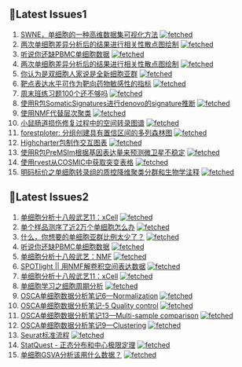 ## 📝Latest Issues1
<!-- 1issueTable -->

1. [SWNE，单细胞的一种高维数据集可视化方法](https://github.com/ixxmu/mp_duty/issues/2048) [![fetched](https://img.shields.io/github/labels/ixxmu/mp_duty/fetched)](https://github.com/ixxmu/mp_duty/labels/fetched)
2. [两次单细胞差异分析后的结果进行相关性散点图绘制](https://github.com/ixxmu/mp_duty/issues/2014) [![fetched](https://img.shields.io/github/labels/ixxmu/mp_duty/fetched)](https://github.com/ixxmu/mp_duty/labels/fetched)
3. [听说你还缺PBMC单细胞数据](https://github.com/ixxmu/mp_duty/issues/1999) [![fetched](https://img.shields.io/github/labels/ixxmu/mp_duty/fetched)](https://github.com/ixxmu/mp_duty/labels/fetched)
4. [两次单细胞差异分析后的结果进行相关性散点图绘制](https://github.com/ixxmu/mp_duty/issues/1991) [![fetched](https://img.shields.io/github/labels/ixxmu/mp_duty/fetched)](https://github.com/ixxmu/mp_duty/labels/fetched)
5. [你认为是双细胞人家说是全新细胞亚群](https://github.com/ixxmu/mp_duty/issues/1989) [![fetched](https://img.shields.io/github/labels/ixxmu/mp_duty/fetched)](https://github.com/ixxmu/mp_duty/labels/fetched)
6. [靶点表达水平可作为靶向药物敏感性的指标](https://github.com/ixxmu/mp_duty/issues/1984) [![fetched](https://img.shields.io/github/labels/ixxmu/mp_duty/fetched)](https://github.com/ixxmu/mp_duty/labels/fetched)
7. [周末班练习题100个还不够吗](https://github.com/ixxmu/mp_duty/issues/1983) [![fetched](https://img.shields.io/github/labels/ixxmu/mp_duty/fetched)](https://github.com/ixxmu/mp_duty/labels/fetched)
8. [使用R包SomaticSignatures进行denovo的signature推断](https://github.com/ixxmu/mp_duty/issues/1980) [![fetched](https://img.shields.io/github/labels/ixxmu/mp_duty/fetched)](https://github.com/ixxmu/mp_duty/labels/fetched)
9. [使用NMF代替层次聚类](https://github.com/ixxmu/mp_duty/issues/1979) [![fetched](https://img.shields.io/github/labels/ixxmu/mp_duty/fetched)](https://github.com/ixxmu/mp_duty/labels/fetched)
10. [小鼠肠道损伤修复过程中的空间转录图谱](https://github.com/ixxmu/mp_duty/issues/1972) [![fetched](https://img.shields.io/github/labels/ixxmu/mp_duty/fetched)](https://github.com/ixxmu/mp_duty/labels/fetched)
11. [forestploter: 分组创建具有置信区间的多列森林图](https://github.com/ixxmu/mp_duty/issues/1971) [![fetched](https://img.shields.io/github/labels/ixxmu/mp_duty/fetched)](https://github.com/ixxmu/mp_duty/labels/fetched)
12. [Highcharter包制作交互图表](https://github.com/ixxmu/mp_duty/issues/1968) [![fetched](https://img.shields.io/github/labels/ixxmu/mp_duty/fetched)](https://github.com/ixxmu/mp_duty/labels/fetched)
13. [使用R包PreMSIm根据基因表达量来预测微卫星不稳定](https://github.com/ixxmu/mp_duty/issues/1965) [![fetched](https://img.shields.io/github/labels/ixxmu/mp_duty/fetched)](https://github.com/ixxmu/mp_duty/labels/fetched)
14. [使用rvest从COSMIC中获取突变表格](https://github.com/ixxmu/mp_duty/issues/1964) [![fetched](https://img.shields.io/github/labels/ixxmu/mp_duty/fetched)](https://github.com/ixxmu/mp_duty/labels/fetched)
15. [明码标价之单细胞转录组的质控降维聚类分群和生物学注释](https://github.com/ixxmu/mp_duty/issues/1962) [![fetched](https://img.shields.io/github/labels/ixxmu/mp_duty/fetched)](https://github.com/ixxmu/mp_duty/labels/fetched)
<!-- 1issueTable -->
## 📝Latest Issues2
<!-- 2issueTable -->

1. [单细胞分析十八般武艺11：xCell](https://github.com/ixxmu/mp_duty/issues/2025) [![fetched](https://img.shields.io/github/labels/ixxmu/mp_duty/fetched)](https://github.com/ixxmu/mp_duty/labels/fetched)
2. [单个样品测序了近2万个单细胞怎么办](https://github.com/ixxmu/mp_duty/issues/1993) [![fetched](https://img.shields.io/github/labels/ixxmu/mp_duty/fetched)](https://github.com/ixxmu/mp_duty/labels/fetched)
3. [什么，你想要的单细胞亚群比例太少了？](https://github.com/ixxmu/mp_duty/issues/1992) [![fetched](https://img.shields.io/github/labels/ixxmu/mp_duty/fetched)](https://github.com/ixxmu/mp_duty/labels/fetched)
4. [听说你还缺PBMC单细胞数据](https://github.com/ixxmu/mp_duty/issues/1977) [![fetched](https://img.shields.io/github/labels/ixxmu/mp_duty/fetched)](https://github.com/ixxmu/mp_duty/labels/fetched)
5. [单细胞分析十八般武艺：NMF](https://github.com/ixxmu/mp_duty/issues/1967) [![fetched](https://img.shields.io/github/labels/ixxmu/mp_duty/fetched)](https://github.com/ixxmu/mp_duty/labels/fetched)
6. [SPOTlight || 用NMF解卷积空间表达数据](https://github.com/ixxmu/mp_duty/issues/1960) [![fetched](https://img.shields.io/github/labels/ixxmu/mp_duty/fetched)](https://github.com/ixxmu/mp_duty/labels/fetched)
7. [单细胞分析十八般武艺11：xCell](https://github.com/ixxmu/mp_duty/issues/1959) [![fetched](https://img.shields.io/github/labels/ixxmu/mp_duty/fetched)](https://github.com/ixxmu/mp_duty/labels/fetched)
8. [单细胞学习之细胞周期分析](https://github.com/ixxmu/mp_duty/issues/1958) [![fetched](https://img.shields.io/github/labels/ixxmu/mp_duty/fetched)](https://github.com/ixxmu/mp_duty/labels/fetched)
9. [OSCA单细胞数据分析笔记6—Normalization](https://github.com/ixxmu/mp_duty/issues/1957) [![fetched](https://img.shields.io/github/labels/ixxmu/mp_duty/fetched)](https://github.com/ixxmu/mp_duty/labels/fetched)
10. [OSCA单细胞数据分析笔记-5 Quality control](https://github.com/ixxmu/mp_duty/issues/1956) [![fetched](https://img.shields.io/github/labels/ixxmu/mp_duty/fetched)](https://github.com/ixxmu/mp_duty/labels/fetched)
11. [OSCA单细胞数据分析笔记13—Multi-sample comparison](https://github.com/ixxmu/mp_duty/issues/1955) [![fetched](https://img.shields.io/github/labels/ixxmu/mp_duty/fetched)](https://github.com/ixxmu/mp_duty/labels/fetched)
12. [OSCA单细胞数据分析笔记9—Clustering](https://github.com/ixxmu/mp_duty/issues/1954) [![fetched](https://img.shields.io/github/labels/ixxmu/mp_duty/fetched)](https://github.com/ixxmu/mp_duty/labels/fetched)
13. [Seurat标准流程](https://github.com/ixxmu/mp_duty/issues/1929) [![fetched](https://img.shields.io/github/labels/ixxmu/mp_duty/fetched)](https://github.com/ixxmu/mp_duty/labels/fetched)
14. [StatQuest - 正态分布和中心极限定理](https://github.com/ixxmu/mp_duty/issues/1924) [![fetched](https://img.shields.io/github/labels/ixxmu/mp_duty/fetched)](https://github.com/ixxmu/mp_duty/labels/fetched)
15. [单细胞GSVA分析该用什么数据？](https://github.com/ixxmu/mp_duty/issues/1923) [![fetched](https://img.shields.io/github/labels/ixxmu/mp_duty/fetched)](https://github.com/ixxmu/mp_duty/labels/fetched)
<!-- 2issueTable -->
